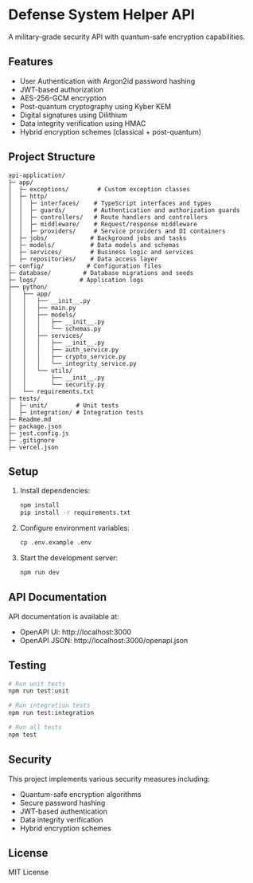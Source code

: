 # Defense System Helper API

A military-grade security API with quantum-safe encryption capabilities.

## Features

- User Authentication with Argon2id password hashing
- JWT-based authorization
- AES-256-GCM encryption
- Post-quantum cryptography using Kyber KEM
- Digital signatures using Dilithium
- Data integrity verification using HMAC
- Hybrid encryption schemes (classical + post-quantum)

## Project Structure

```
api-application/
├─ app/
│  ├─ exceptions/        # Custom exception classes
│  ├─ http/
│  │  ├─ interfaces/    # TypeScript interfaces and types
│  │  ├─ guards/        # Authentication and authorization guards
│  │  ├─ controllers/   # Route handlers and controllers
│  │  ├─ middleware/    # Request/response middleware
│  │  ├─ providers/     # Service providers and DI containers
│  ├─ jobs/            # Background jobs and tasks
│  ├─ models/          # Data models and schemas
│  ├─ services/        # Business logic and services
│  ├─ repositories/    # Data access layer
├─ config/            # Configuration files
├─ database/         # Database migrations and seeds
├─ logs/            # Application logs
├── python/
│   ├── app/
│   │   ├── __init__.py
│   │   ├── main.py
│   │   ├── models/
│   │   │   ├── __init__.py
│   │   │   └── schemas.py
│   │   ├── services/
│   │   │   ├── __init__.py
│   │   │   ├── auth_service.py
│   │   │   ├── crypto_service.py
│   │   │   └── integrity_service.py
│   │   └── utils/
│   │       ├── __init__.py
│   │       └── security.py
│   └── requirements.txt
├─ tests/
│  ├─ unit/        # Unit tests
│  ├─ integration/ # Integration tests
├─ Readme.md
├─ package.json
├─ jest.config.js
├─ .gitignore
├─ vercel.json
```

## Setup

1. Install dependencies:

   ```bash
   npm install
   pip install -r requirements.txt
   ```

2. Configure environment variables:

   ```bash
   cp .env.example .env
   ```

3. Start the development server:
   ```bash
   npm run dev
   ```

## API Documentation

API documentation is available at:

- OpenAPI UI: http://localhost:3000
- OpenAPI JSON: http://localhost:3000/openapi.json

## Testing

```bash
# Run unit tests
npm run test:unit

# Run integration tests
npm run test:integration

# Run all tests
npm test
```

## Security

This project implements various security measures including:

- Quantum-safe encryption algorithms
- Secure password hashing
- JWT-based authentication
- Data integrity verification
- Hybrid encryption schemes

## License

MIT License
